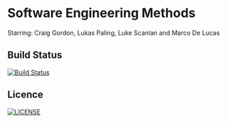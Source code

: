 # Software Engineering Methods

Starring: Craig Gordon, Lukas Paling, Luke Scanlan and Marco De Lucas

Build Status
-
[![Build Status](https://travis-ci.com/Craig180885-napier/Group-Project.svg?token=8XZJCVWa3Z2CbaVpRLKf&branch=master)](https://travis-ci.com/Craig180885-napier/Group-Project)

Licence
-
[![LICENSE](https://img.shields.io/github/license/Craig180885-napier/Group-Project.svg?style=flat-square)](https://github.com/Craig180885-napier/Group-Project/blob/master/LICENSE)

